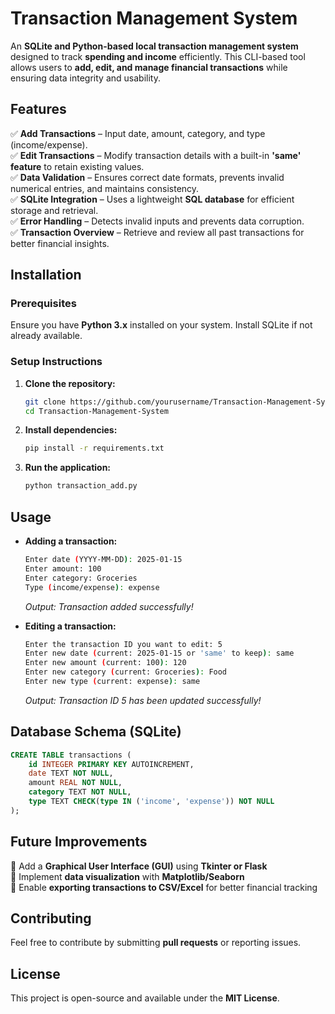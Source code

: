 # **Transaction Management System**  

An **SQLite and Python-based local transaction management system** designed to track **spending and income** efficiently. This CLI-based tool allows users to **add, edit, and manage financial transactions** while ensuring data integrity and usability.  

## **Features**  
✅ **Add Transactions** – Input date, amount, category, and type (income/expense).  
✅ **Edit Transactions** – Modify transaction details with a built-in **'same' feature** to retain existing values.  
✅ **Data Validation** – Ensures correct date formats, prevents invalid numerical entries, and maintains consistency.  
✅ **SQLite Integration** – Uses a lightweight **SQL database** for efficient storage and retrieval.  
✅ **Error Handling** – Detects invalid inputs and prevents data corruption.  
✅ **Transaction Overview** – Retrieve and review all past transactions for better financial insights.  

## **Installation**  
### **Prerequisites**  
Ensure you have **Python 3.x** installed on your system. Install SQLite if not already available.  

### **Setup Instructions**  
1. **Clone the repository:**  
   ```bash
   git clone https://github.com/yourusername/Transaction-Management-System.git
   cd Transaction-Management-System
   ```  
2. **Install dependencies:**  
   ```bash
   pip install -r requirements.txt
   ```  
3. **Run the application:**  
   ```bash
   python transaction_add.py
   ```  

## **Usage**  
- **Adding a transaction:**  
  ```bash
  Enter date (YYYY-MM-DD): 2025-01-15  
  Enter amount: 100  
  Enter category: Groceries  
  Type (income/expense): expense  
  ```
  _Output: Transaction added successfully!_  

- **Editing a transaction:**  
  ```bash
  Enter the transaction ID you want to edit: 5  
  Enter new date (current: 2025-01-15 or 'same' to keep): same  
  Enter new amount (current: 100): 120  
  Enter new category (current: Groceries): Food  
  Enter new type (current: expense): same  
  ```
  _Output: Transaction ID 5 has been updated successfully!_  

## **Database Schema (SQLite)**  
```sql
CREATE TABLE transactions (
    id INTEGER PRIMARY KEY AUTOINCREMENT,
    date TEXT NOT NULL,
    amount REAL NOT NULL,
    category TEXT NOT NULL,
    type TEXT CHECK(type IN ('income', 'expense')) NOT NULL
);
```  

## **Future Improvements**  
🔹 Add a **Graphical User Interface (GUI)** using **Tkinter or Flask**  
🔹 Implement **data visualization** with **Matplotlib/Seaborn**  
🔹 Enable **exporting transactions to CSV/Excel** for better financial tracking  

## **Contributing**  
Feel free to contribute by submitting **pull requests** or reporting issues.  

## **License**  
This project is open-source and available under the **MIT License**.  
